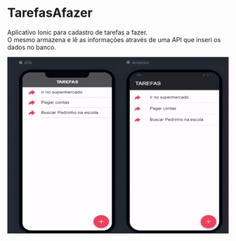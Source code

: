 # TarefasAfazer
Aplicativo Ionic para cadastro de tarefas a fazer. <br>
O mesmo armazena e lê as informações através de uma API que inseri os dados no banco.

![tarefas](https://github.com/GiovaniDaSilva/TarefasAfazer/blob/master/Image/Utilizando%20App%20Tarefas.gif)
